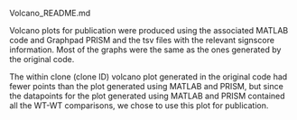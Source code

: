 Volcano_README.md

Volcano plots for publication were produced using the associated MATLAB code and Graphpad PRISM and the tsv files with the relevant signscore information. 
Most of the graphs were the same as the ones generated by the original code. 

The within clone (clone ID) volcano plot generated in the original code had fewer points than the plot generated using MATLAB and PRISM, but since the datapoints for the plot generated using MATLAB and PRISM contained all the WT-WT comparisons, we chose to use this plot for publication.